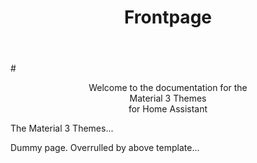 ﻿---
title: Frontpage
template: overrides/home-m3.html
---

#<center> Welcome to the documentation for the <br>Material 3 Themes <br>for Home Assistant</center>

The Material 3 Themes...

Dummy page. Overrulled by above template...
